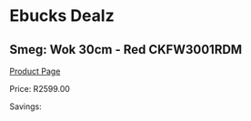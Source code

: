 
# Ebucks Dealz
## Smeg: Wok 30cm - Red CKFW3001RDM
[Product Page](https://www.ebucks.com/web/shop/productSelected.do?prodId=1158875430&catId=1196428103)

Price: R2599.00

Savings: 


	